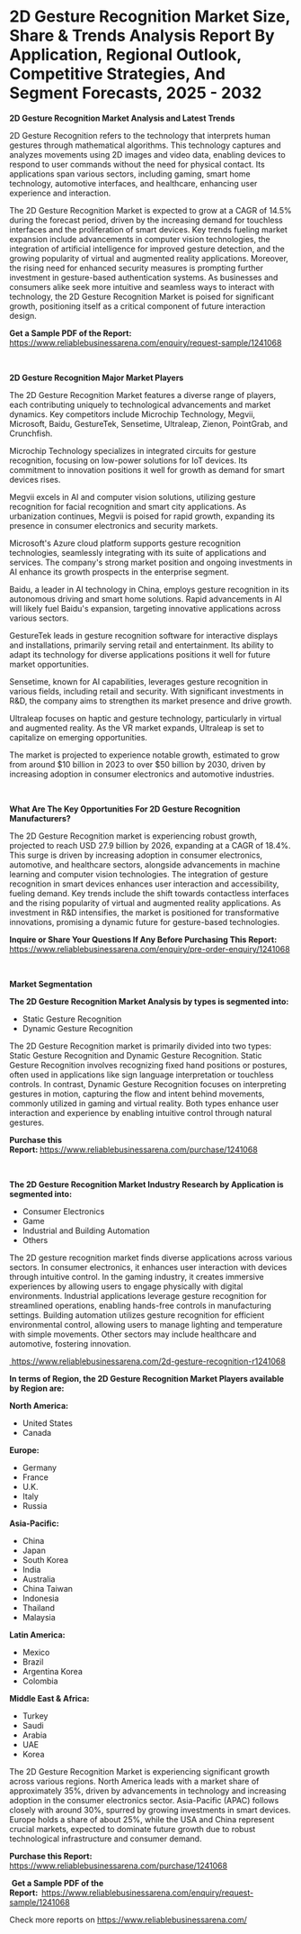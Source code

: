 <p><h1>2D Gesture Recognition Market Size, Share & Trends Analysis Report By Application, Regional Outlook, Competitive Strategies, And Segment Forecasts, 2025 - 2032</h1></p><p><strong>2D Gesture Recognition Market Analysis and Latest Trends</strong></p>
<p><p>2D Gesture Recognition refers to the technology that interprets human gestures through mathematical algorithms. This technology captures and analyzes movements using 2D images and video data, enabling devices to respond to user commands without the need for physical contact. Its applications span various sectors, including gaming, smart home technology, automotive interfaces, and healthcare, enhancing user experience and interaction.</p><p>The 2D Gesture Recognition Market is expected to grow at a CAGR of 14.5% during the forecast period, driven by the increasing demand for touchless interfaces and the proliferation of smart devices. Key trends fueling market expansion include advancements in computer vision technologies, the integration of artificial intelligence for improved gesture detection, and the growing popularity of virtual and augmented reality applications. Moreover, the rising need for enhanced security measures is prompting further investment in gesture-based authentication systems. As businesses and consumers alike seek more intuitive and seamless ways to interact with technology, the 2D Gesture Recognition Market is poised for significant growth, positioning itself as a critical component of future interaction design.</p></p>
<p><strong>Get a Sample PDF of the Report:&nbsp;</strong> <a href="https://www.reliablebusinessarena.com/enquiry/request-sample/1241068?utm_campaign=1420&utm_medium=2&utm_source=Github&utm_content=ia&utm_term=15022025&utm_id=2d-gesture-recognition">https://www.reliablebusinessarena.com/enquiry/request-sample/1241068</a></p>
<p>&nbsp;</p>
<p><strong>2D Gesture Recognition Major Market Players</strong></p>
<p><p>The 2D Gesture Recognition Market features a diverse range of players, each contributing uniquely to technological advancements and market dynamics. Key competitors include Microchip Technology, Megvii, Microsoft, Baidu, GestureTek, Sensetime, Ultraleap, Zienon, PointGrab, and Crunchfish.</p><p>Microchip Technology specializes in integrated circuits for gesture recognition, focusing on low-power solutions for IoT devices. Its commitment to innovation positions it well for growth as demand for smart devices rises.</p><p>Megvii excels in AI and computer vision solutions, utilizing gesture recognition for facial recognition and smart city applications. As urbanization continues, Megvii is poised for rapid growth, expanding its presence in consumer electronics and security markets.</p><p>Microsoft's Azure cloud platform supports gesture recognition technologies, seamlessly integrating with its suite of applications and services. The company's strong market position and ongoing investments in AI enhance its growth prospects in the enterprise segment.</p><p>Baidu, a leader in AI technology in China, employs gesture recognition in its autonomous driving and smart home solutions. Rapid advancements in AI will likely fuel Baidu's expansion, targeting innovative applications across various sectors.</p><p>GestureTek leads in gesture recognition software for interactive displays and installations, primarily serving retail and entertainment. Its ability to adapt its technology for diverse applications positions it well for future market opportunities.</p><p>Sensetime, known for AI capabilities, leverages gesture recognition in various fields, including retail and security. With significant investments in R&D, the company aims to strengthen its market presence and drive growth.</p><p>Ultraleap focuses on haptic and gesture technology, particularly in virtual and augmented reality. As the VR market expands, Ultraleap is set to capitalize on emerging opportunities.</p><p>The market is projected to experience notable growth, estimated to grow from around $10 billion in 2023 to over $50 billion by 2030, driven by increasing adoption in consumer electronics and automotive industries.</p></p>
<p>&nbsp;</p>
<p><strong>What Are The Key Opportunities For 2D Gesture Recognition Manufacturers?</strong></p>
<p><p>The 2D Gesture Recognition market is experiencing robust growth, projected to reach USD 27.9 billion by 2026, expanding at a CAGR of 18.4%. This surge is driven by increasing adoption in consumer electronics, automotive, and healthcare sectors, alongside advancements in machine learning and computer vision technologies. The integration of gesture recognition in smart devices enhances user interaction and accessibility, fueling demand. Key trends include the shift towards contactless interfaces and the rising popularity of virtual and augmented reality applications. As investment in R&D intensifies, the market is positioned for transformative innovations, promising a dynamic future for gesture-based technologies.</p></p>
<p><strong>Inquire or Share Your Questions If Any Before Purchasing This Report:</strong> <a href="https://www.reliablebusinessarena.com/enquiry/pre-order-enquiry/1241068?utm_campaign=1420&utm_medium=2&utm_source=Github&utm_content=ia&utm_term=15022025&utm_id=2d-gesture-recognition">https://www.reliablebusinessarena.com/enquiry/pre-order-enquiry/1241068</a></p>
<p>&nbsp;</p>
<p><strong>Market Segmentation</strong></p>
<p><strong>The 2D Gesture Recognition Market Analysis by types is segmented into:</strong></p>
<p><ul><li>Static Gesture Recognition</li><li>Dynamic Gesture Recognition</li></ul></p>
<p><p>The 2D Gesture Recognition market is primarily divided into two types: Static Gesture Recognition and Dynamic Gesture Recognition. Static Gesture Recognition involves recognizing fixed hand positions or postures, often used in applications like sign language interpretation or touchless controls. In contrast, Dynamic Gesture Recognition focuses on interpreting gestures in motion, capturing the flow and intent behind movements, commonly utilized in gaming and virtual reality. Both types enhance user interaction and experience by enabling intuitive control through natural gestures.</p></p>
<p><strong>Purchase this Report:&nbsp;</strong><a href="https://www.reliablebusinessarena.com/purchase/1241068?utm_campaign=1420&utm_medium=2&utm_source=Github&utm_content=ia&utm_term=15022025&utm_id=2d-gesture-recognition">https://www.reliablebusinessarena.com/purchase/1241068</a></p>
<p>&nbsp;</p>
<p><strong>The 2D Gesture Recognition Market Industry Research by Application is segmented into:</strong></p>
<p><ul><li>Consumer Electronics</li><li>Game</li><li>Industrial and Building Automation</li><li>Others</li></ul></p>
<p><p>The 2D gesture recognition market finds diverse applications across various sectors. In consumer electronics, it enhances user interaction with devices through intuitive control. In the gaming industry, it creates immersive experiences by allowing users to engage physically with digital environments. Industrial applications leverage gesture recognition for streamlined operations, enabling hands-free controls in manufacturing settings. Building automation utilizes gesture recognition for efficient environmental control, allowing users to manage lighting and temperature with simple movements. Other sectors may include healthcare and automotive, fostering innovation.</p></p>
<p><a href="https://www.reliablebusinessarena.com/2d-gesture-recognition-r1241068?utm_campaign=1420&utm_medium=2&utm_source=Github&utm_content=ia&utm_term=15022025&utm_id=2d-gesture-recognition">&nbsp;https://www.reliablebusinessarena.com/2d-gesture-recognition-r1241068</a></p>
<p><strong>In terms of Region, the 2D Gesture Recognition Market Players available by Region are:</strong></p>
<p>
    <p> <strong> North America: </strong>
        <ul>
            <li>United States</li>
            <li>Canada</li>
        </ul>
        </p> 
    <p> <strong> Europe: </strong>
        <ul>
            <li>Germany</li>
            <li>France</li>
            <li>U.K.</li>
            <li>Italy</li>
            <li>Russia</li>
        </ul>
        </p> 
    <p> <strong> Asia-Pacific: </strong>
        <ul>
            <li>China</li>
            <li>Japan</li>
            <li>South Korea</li>
            <li>India</li>
            <li>Australia</li>
            <li>China Taiwan</li>
            <li>Indonesia</li>
            <li>Thailand</li>
            <li>Malaysia</li>
        </ul>
        </p> 
    <p> <strong> Latin America: </strong>
        <ul>
            <li>Mexico</li>
            <li>Brazil</li>
            <li>Argentina Korea</li>
            <li>Colombia</li>
        </ul>
        </p> 
    <p> <strong> Middle East & Africa: </strong>
        <ul>
            <li>Turkey</li>
            <li>Saudi</li>
            <li>Arabia</li>
            <li>UAE</li>
            <li>Korea</li>
        </ul>
    </p>
    </p>
<p><p>The 2D Gesture Recognition Market is experiencing significant growth across various regions. North America leads with a market share of approximately 35%, driven by advancements in technology and increasing adoption in the consumer electronics sector. Asia-Pacific (APAC) follows closely with around 30%, spurred by growing investments in smart devices. Europe holds a share of about 25%, while the USA and China represent crucial markets, expected to dominate future growth due to robust technological infrastructure and consumer demand.</p></p>
<p><strong>Purchase this Report: </strong><a href="https://www.reliablebusinessarena.com/purchase/1241068?utm_campaign=1420&utm_medium=2&utm_source=Github&utm_content=ia&utm_term=15022025&utm_id=2d-gesture-recognition">https://www.reliablebusinessarena.com/purchase/1241068</a></p>
<p>&nbsp;<strong>Get a Sample PDF of the Report:&nbsp;&nbsp;</strong><a href="https://www.reliablebusinessarena.com/enquiry/request-sample/1241068?utm_campaign=1420&utm_medium=2&utm_source=Github&utm_content=ia&utm_term=15022025&utm_id=2d-gesture-recognition">https://www.reliablebusinessarena.com/enquiry/request-sample/1241068</a></p>
<p><strong></strong></p>
<p>Check more reports on <a href="https://www.reliablebusinessarena.com/?utm_campaign=1420&utm_medium=2&utm_source=Github&utm_content=ia&utm_term=15022025&utm_id=2d-gesture-recognition">https://www.reliablebusinessarena.com/</a></p>